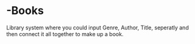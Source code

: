 # -Books
Library system where you could input Genre, Author, Title, seperatly and then connect it all together to make up a book.

